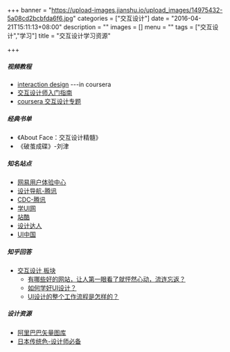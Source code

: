 +++
banner = "https://upload-images.jianshu.io/upload_images/14975432-5a08cd2bcbfda6f6.jpg"
categories = ["交互设计"]
date = "2016-04-21T15:11:13+08:00"
description = ""
images = []
menu = ""
tags = ["交互设计","学习"]
title = "交互设计学习资源"

+++

<!--more-->

##### 视频教程
* [interaction design](https://www.coursera.org/specializations/interaction-design)   ---in coursera
* [交互设计师入门指南](http://study.163.com/course/courseMain.htm?courseId=854003)
* [coursera 交互设计专题](http://mooc.guokr.com/topic/interaction-design-ucsan/)


##### 经典书单
* 《About Face：交互设计精髓》
* 《破茧成碟》-刘津




##### 知名站点
* [网易用户体验中心](http://uedc.163.com/)
* [设计导航-腾讯](http://idesign.qq.com/#!index/feed)
* [CDC-腾讯](http://cdc.tencent.com/)
* [学UI网](http://www.xueui.cn/)
* [站酷](http://www.zcool.com.cn/)
* [设计达人](http://www.shejidaren.com/)
* [UI中国](http://www.ui.cn/)

##### 知乎回答
* [交互设计 板块](有哪些学习交互设计的网站、教程、书或课程值得推荐)
  *  [有哪些好的网站，让人第一眼看了就怦然心动，流连忘返？](https://www.zhihu.com/question/26380791)
  *  [如何学好UI设计？](https://www.zhihu.com/question/19636851)
  *  [UI设计的整个工作流程是怎样的？](https://www.zhihu.com/question/23195742)


##### 设计资源
* [阿里巴巴矢量图库](http://www.iconfont.cn/)
* [日本传统色-设计师必备](http://nipponcolors.com/)
